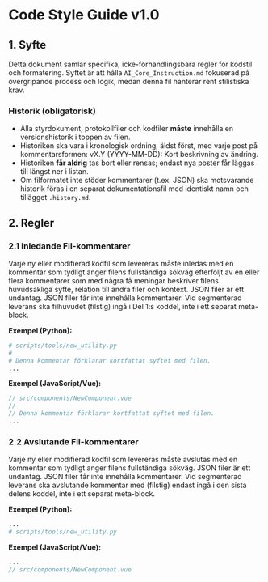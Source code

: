 # Code Style Guide v1.0

## 1. Syfte

Detta dokument samlar specifika, icke-förhandlingsbara regler för kodstil och formatering. Syftet är att hålla `AI_Core_Instruction.md` fokuserad på övergripande process och logik, medan denna fil hanterar rent stilistiska krav.

### Historik (obligatorisk)
- Alla styrdokument, protokollfiler och kodfiler **måste** innehålla en versionshistorik i toppen av filen.
- Historiken ska vara i kronologisk ordning, äldst först, med varje post på kommentarsformen: vX.Y (YYYY-MM-DD): Kort beskrivning av ändring.
- Historiken **får aldrig** tas bort eller rensas; endast nya poster får läggas till längst ner i listan.
- Om filformatet inte stöder kommentarer (t.ex. JSON) ska motsvarande historik föras i en separat dokumentationsfil med identiskt namn och tillägget `.history.md`.

## 2. Regler
### 2.1 Inledande Fil-kommentarer
Varje ny eller modifierad kodfil som levereras måste inledas med en kommentar som tydligt anger filens fullständiga sökväg efterföljt av en eller flera kommentarer som med några få meningar beskriver filens huvudsakliga syfte, relation till andra filer och kontext. JSON filer är ett undantag. JSON filer får inte innehålla kommentarer.
Vid segmenterad leverans ska filhuvudet (filstig) ingå i Del 1:s koddel, inte i ett separat meta-block.

**Exempel (Python):**
```python
# scripts/tools/new_utility.py
#
# Denna kommentar förklarar kortfattat syftet med filen.
...
```

**Exempel (JavaScript/Vue):**
```javascript
// src/components/NewComponent.vue
//
// Denna kommentar förklarar kortfattat syftet med filen.
...
```

### 2.2 Avslutande Fil-kommentarer
Varje ny eller modifierad kodfil som levereras måste avslutas med en kommentar som tydligt anger filens fullständiga sökväg. JSON filer är ett undantag. JSON filer får inte innehålla kommentarer.
Vid segmenterad leverans ska avslutande kommentar med (filstig) endast ingå i den sista delens koddel, inte i ett separat meta-block.

**Exempel (Python):**
```python
...
# scripts/tools/new_utility.py
```

**Exempel (JavaScript/Vue):**
```javascript
...
// src/components/NewComponent.vue
```
